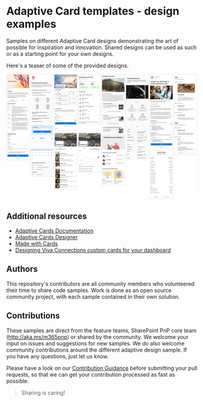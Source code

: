 # Adaptive Card templates - design examples

Samples on different Adaptive Card designs demonstrating the art of possible for inspiration and innovation. Shared designs can be used as such or as a starting point for your own designs.

Here's a teaser of some of the provided designs.

![pic of provided samples](assets/readmeimage.png)


## Additional resources

* [Adaptive Cards Documentation](https://adaptivecards.io/)
* [Adaptive Cards Designer](https://adaptivecards.io/)
* [Made with Cards](https://madewithcards.io/)
* [Designing Viva Connections custom cards for your dashboard](https://docs.microsoft.com/en-us/sharepoint/dev/spfx/viva/design/design-intro)

## Authors

This repository's contributors are all community members who volunteered their time to share code samples. Work is done as an open source community project, with each sample contained in their own solution.

## Contributions

These samples are direct from the feature teams, SharePoint PnP core team (http://aka.ms/m365pnp) or shared by the community. We welcome your input on issues and suggestions for new samples. We do also welcome community contributions around the different adaptive design sample. If you have any questions, just let us know.

Please have a look on our [Contribution Guidance](./CONTRIBUTING.md) before submitting your pull requests, so that we can get your contribution processed as fast as possible.

> Sharing is caring!